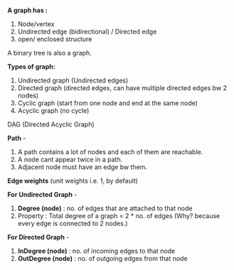 **A graph has :**
1. Node/vertex
2. Undirected edge (bidirectional) / Directed edge 
3. open/ enclosed structure

A binary tree is also a graph.  

**Types of graph:**
1. Undirected graph (Undirected edges)
2. Directed graph (directed edges, can have multiple directed edges bw 2 nodes)
3. Cyclic graph (start from one node and end at the same node)
4. Acyclic graph (no cycle)

DAG (Directed Acyclic Graph)

**Path** - 
1. A path contains a lot of nodes and each of them are reachable.
2. A node cant appear twice in a path.
3. Adjacent node must have an edge bw them.

**Edge weights** (unit weights i.e. 1, by default)

**For Undirected Graph** -
1. **Degree (node)** : no. of edges that are attached to that node 
2. Property : Total degree of a graph = 2 * no. of edges (Why? because every edge is connected to 2 nodes.)

**For Directed Graph** -
1. **InDegree (node)** : no. of incoming edges to that node 
2. **OutDegree (node)** : no. of outgoing edges from that node 
